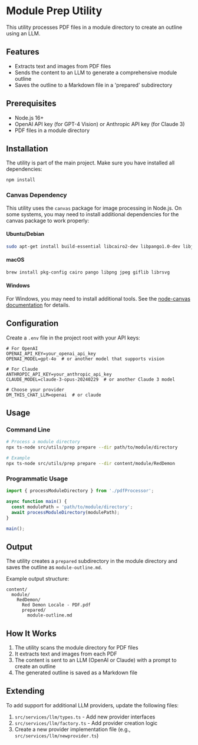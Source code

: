 # Module Prep Utility

This utility processes PDF files in a module directory to create an outline using an LLM.

## Features

- Extracts text and images from PDF files
- Sends the content to an LLM to generate a comprehensive module outline
- Saves the outline to a Markdown file in a 'prepared' subdirectory

## Prerequisites

- Node.js 16+
- OpenAI API key (for GPT-4 Vision) or Anthropic API key (for Claude 3)
- PDF files in a module directory

## Installation

The utility is part of the main project. Make sure you have installed all dependencies:

```bash
npm install
```

### Canvas Dependency

This utility uses the `canvas` package for image processing in Node.js. On some systems, you may need to install additional dependencies for the canvas package to work properly:

#### Ubuntu/Debian
```bash
sudo apt-get install build-essential libcairo2-dev libpango1.0-dev libjpeg-dev libgif-dev librsvg2-dev
```

#### macOS
```bash
brew install pkg-config cairo pango libpng jpeg giflib librsvg
```

#### Windows
For Windows, you may need to install additional tools. See the [node-canvas documentation](https://github.com/Automattic/node-canvas#compiling) for details.

## Configuration

Create a `.env` file in the project root with your API keys:

```
# For OpenAI
OPENAI_API_KEY=your_openai_api_key
OPENAI_MODEL=gpt-4o  # or another model that supports vision

# For Claude
ANTHROPIC_API_KEY=your_anthropic_api_key
CLAUDE_MODEL=claude-3-opus-20240229  # or another Claude 3 model

# Choose your provider
DM_THIS_CHAT_LLM=openai  # or claude
```

## Usage

### Command Line

```bash
# Process a module directory
npx ts-node src/utils/prep prepare --dir path/to/module/directory

# Example
npx ts-node src/utils/prep prepare --dir content/module/RedDemon
```

### Programmatic Usage

```typescript
import { processModuleDirectory } from './pdfProcessor';

async function main() {
  const modulePath = 'path/to/module/directory';
  await processModuleDirectory(modulePath);
}

main();
```

## Output

The utility creates a `prepared` subdirectory in the module directory and saves the outline as `module-outline.md`.

Example output structure:

```
content/
  module/
    RedDemon/
      Red Demon Locale - PDF.pdf
      prepared/
        module-outline.md
```

## How It Works

1. The utility scans the module directory for PDF files
2. It extracts text and images from each PDF
3. The content is sent to an LLM (OpenAI or Claude) with a prompt to create an outline
4. The generated outline is saved as a Markdown file

## Extending

To add support for additional LLM providers, update the following files:

1. `src/services/llm/types.ts` - Add new provider interfaces
2. `src/services/llm/factory.ts` - Add provider creation logic
3. Create a new provider implementation file (e.g., `src/services/llm/newprovider.ts`)
